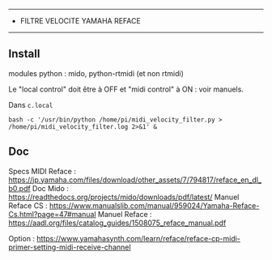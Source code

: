 --------
- FILTRE VELOCITE YAMAHA REFACE
--------

Install
----
modules python : mido, python-rtmidi (et non rtmidi)

Le "local control" doit être à OFF et "midi control" à ON : voir manuels.

Dans `c.local`
```
bash -c '/usr/bin/python /home/pi/midi_velocity_filter.py > /home/pi/midi_velocity_filter.log 2>&1' &
```


Doc
----
Specs MIDI Reface : https://jp.yamaha.com/files/download/other_assets/7/794817/reface_en_dl_b0.pdf
Doc Mido : https://readthedocs.org/projects/mido/downloads/pdf/latest/
Manuel Reface CS :  https://www.manualslib.com/manual/959024/Yamaha-Reface-Cs.html?page=47#manual
Manuel Reface : https://aadl.org/files/catalog_guides/1508075_reface_manual.pdf

Option :
https://www.yamahasynth.com/learn/reface/reface-cp-midi-primer-setting-midi-receive-channel
